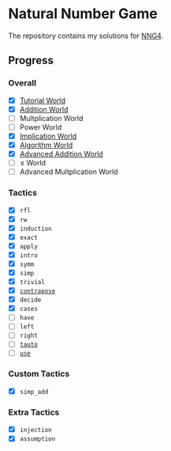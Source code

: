 # Natural Number Game

The repository contains my solutions for [NNG4][nng4].

## Progress

### Overall

- [x] [Tutorial World](./NaturalNumberGame/TutorialWorld.lean)
- [x] [Addition World](./NaturalNumberGame/AdditionWorld.lean)
- [ ] Multplication World
- [ ] Power World
- [x] [Implication World](./NaturalNumberGame/ImplicationWorld.lean)
- [x] [Algorithm World](./NaturalNumberGame/AlgorithmWorld.lean)
- [x] [Advanced Addition World](./NaturalNumberGame/AdvancedAdditionWorld.lean)
- [ ] ≤ World
- [ ] Advanced Multplication World

### Tactics

- [x] `rfl`
- [x] `rw`
- [x] `induction`
- [x] `exact`
- [x] `apply`
- [x] `intro`
- [x] `symm`
- [x] `simp`
- [x] `trivial`
- [x] [`contrapose`][contrapose]
- [x] `decide`
- [x] `cases`
- [ ] `have`
- [ ] `left`
- [ ] `right`
- [ ] [`tauto`][tauto]
- [ ] [`use`][use]

### Custom Tactics

- [x] `simp_add`

### Extra Tactics

- [x] `injection`
- [x] `assumption`

[nng4]: https://adam.math.hhu.de/#/g/leanprover-community/nng4
[contrapose]: https://leanprover-community.github.io/mathlib4_docs/Mathlib/Tactic/Contrapose.html#contrapose
[tauto]: https://leanprover-community.github.io/mathlib4_docs/Mathlib/Tactic/Tauto.html#tauto
[use]: https://leanprover-community.github.io/mathlib4_docs/Mathlib/Tactic/Use.html#use
